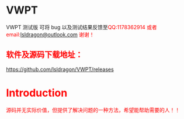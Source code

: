 # VWPT
VWPT 测试版 
可将 bug 以及测试结果反馈至<html><font color=red>QQ:1178362914</html> 或者 email:lsldragon@outlook.com
谢谢！
## 软件及源码下载地址：
https://github.com/lsldragon/VWPT/releases 
# Introduction
 源码并无实际价值，但提供了解决问题的一种方法，希望能帮助需要的人！！
